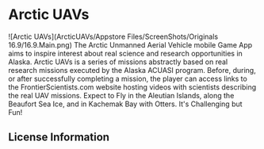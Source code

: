 Arctic UAVs
=====
![Arctic UAVs](ArcticUAVs/Appstore Files/ScreenShots/Originals 16.9/16.9.Main.png)
The Arctic Unmanned Aerial Vehicle mobile Game App aims to inspire interest about real science and research opportunities in Alaska. Arctic UAVs is a series of missions abstractly based on real research missions executed by the Alaska ACUASI program. Before, during, or after successfully completing a mission, the player can access links to the FrontierScientists.com website hosting videos with scientists describing the real UAV missions. Expect to Fly in the Aleutian Islands, along the Beaufort Sea Ice, and in Kachemak Bay with Otters. It's Challenging but Fun!
## License Information
